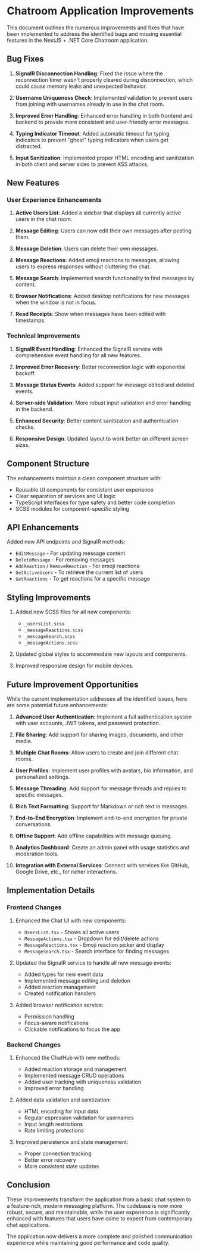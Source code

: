 # Chatroom Application Improvements

This document outlines the numerous improvements and fixes that have been implemented to address the identified bugs and missing essential features in the NextJS + .NET Core Chatroom application.

## Bug Fixes

1. **SignalR Disconnection Handling**: Fixed the issue where the reconnection timer wasn't properly cleared during disconnection, which could cause memory leaks and unexpected behavior.

2. **Username Uniqueness Check**: Implemented validation to prevent users from joining with usernames already in use in the chat room.

3. **Improved Error Handling**: Enhanced error handling in both frontend and backend to provide more consistent and user-friendly error messages.

4. **Typing Indicator Timeout**: Added automatic timeout for typing indicators to prevent "ghost" typing indicators when users get distracted.

5. **Input Sanitization**: Implemented proper HTML encoding and sanitization in both client and server sides to prevent XSS attacks.

## New Features

### User Experience Enhancements

1. **Active Users List**: Added a sidebar that displays all currently active users in the chat room.

2. **Message Editing**: Users can now edit their own messages after posting them.

3. **Message Deletion**: Users can delete their own messages.

4. **Message Reactions**: Added emoji reactions to messages, allowing users to express responses without cluttering the chat.

5. **Message Search**: Implemented search functionality to find messages by content.

6. **Browser Notifications**: Added desktop notifications for new messages when the window is not in focus.

7. **Read Receipts**: Show when messages have been edited with timestamps.

### Technical Improvements

1. **SignalR Event Handling**: Enhanced the SignalR service with comprehensive event handling for all new features.

2. **Improved Error Recovery**: Better reconnection logic with exponential backoff.

3. **Message Status Events**: Added support for message edited and deleted events.

4. **Server-side Validation**: More robust input validation and error handling in the backend.

5. **Enhanced Security**: Better content sanitization and authentication checks.

6. **Responsive Design**: Updated layout to work better on different screen sizes.

## Component Structure

The enhancements maintain a clean component structure with:

- Reusable UI components for consistent user experience
- Clear separation of services and UI logic
- TypeScript interfaces for type safety and better code completion
- SCSS modules for component-specific styling

## API Enhancements

Added new API endpoints and SignalR methods:

- `EditMessage` - For updating message content
- `DeleteMessage` - For removing messages
- `AddReaction` / `RemoveReaction` - For emoji reactions
- `GetActiveUsers` - To retrieve the current list of users
- `GetReactions` - To get reactions for a specific message

## Styling Improvements

1. Added new SCSS files for all new components:
   - `_usersList.scss`
   - `_messageReactions.scss`
   - `_messageSearch.scss`
   - `_messageActions.scss`

2. Updated global styles to accommodate new layouts and components.

3. Improved responsive design for mobile devices.

## Future Improvement Opportunities

While the current implementation addresses all the identified issues, here are some potential future enhancements:

1. **Advanced User Authentication**: Implement a full authentication system with user accounts, JWT tokens, and password protection.

2. **File Sharing**: Add support for sharing images, documents, and other media.

3. **Multiple Chat Rooms**: Allow users to create and join different chat rooms.

4. **User Profiles**: Implement user profiles with avatars, bio information, and personalized settings.

5. **Message Threading**: Add support for message threads and replies to specific messages.

6. **Rich Text Formatting**: Support for Markdown or rich text in messages.

7. **End-to-End Encryption**: Implement end-to-end encryption for private conversations.

8. **Offline Support**: Add offline capabilities with message queuing.

9. **Analytics Dashboard**: Create an admin panel with usage statistics and moderation tools.

10. **Integration with External Services**: Connect with services like GitHub, Google Drive, etc., for richer interactions.

## Implementation Details

### Frontend Changes

1. Enhanced the Chat UI with new components:
   - `UsersList.tsx` - Shows all active users
   - `MessageActions.tsx` - Dropdown for edit/delete actions
   - `MessageReactions.tsx` - Emoji reaction picker and display
   - `MessageSearch.tsx` - Search interface for finding messages

2. Updated the SignalR service to handle all new message events:
   - Added types for new event data
   - Implemented message editing and deletion
   - Added reaction management
   - Created notification handlers

3. Added browser notification service:
   - Permission handling
   - Focus-aware notifications
   - Clickable notifications to focus the app

### Backend Changes

1. Enhanced the ChatHub with new methods:
   - Added reaction storage and management
   - Implemented message CRUD operations
   - Added user tracking with uniqueness validation
   - Improved error handling

2. Added data validation and sanitization:
   - HTML encoding for input data
   - Regular expression validation for usernames
   - Input length restrictions
   - Rate limiting protections

3. Improved persistence and state management:
   - Proper connection tracking
   - Better error recovery
   - More consistent state updates

## Conclusion

These improvements transform the application from a basic chat system to a feature-rich, modern messaging platform. The codebase is now more robust, secure, and maintainable, while the user experience is significantly enhanced with features that users have come to expect from contemporary chat applications.

The application now delivers a more complete and polished communication experience while maintaining good performance and code quality.